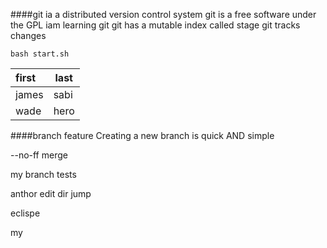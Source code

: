 ####git ia a distributed version control system
git is a free software under the GPL 
iam learning git
git has a mutable index called stage
git tracks changes
```shell
bash start.sh
```
|first|last|
|:----|----|
|james|sabi|
|wade|hero|

####branch feature
Creating a new branch is quick AND simple

--no-ff merge

my branch tests

anthor edit dir jump

eclispe  

my
